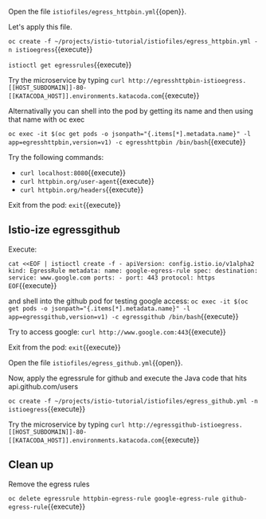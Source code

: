 Open the file `istiofiles/egress_httpbin.yml`{{open}}.

Let's apply this file.

`oc create -f ~/projects/istio-tutorial/istiofiles/egress_httpbin.yml -n istioegress`{{execute}}

`istioctl get egressrules`{{execute}}

Try the microservice by typing `curl http://egresshttpbin-istioegress.[[HOST_SUBDOMAIN]]-80-[[KATACODA_HOST]].environments.katacoda.com`{{execute}}

Alternativally you can shell into the pod by getting its name and then using that name with oc exec

`oc exec -it $(oc get pods -o jsonpath="{.items[*].metadata.name}" -l app=egresshttpbin,version=v1) -c egresshttpbin /bin/bash`{{execute}}

Try the following commands:

- `curl localhost:8080`{{execute}}
- `curl httpbin.org/user-agent`{{execute}}
- `curl httpbin.org/headers`{{execute}}

Exit from the pod: `exit`{{execute}}

## Istio-ize egressgithub

Execute:

`
cat <<EOF | istioctl create -f -
apiVersion: config.istio.io/v1alpha2
kind: EgressRule
metadata:
  name: google-egress-rule
spec:
  destination:
    service: www.google.com
  ports:
    - port: 443
      protocol: https
EOF
`{{execute}}

and shell into the github pod for testing google access: `oc exec -it $(oc get pods -o jsonpath="{.items[*].metadata.name}" -l app=egressgithub,version=v1) -c egressgithub /bin/bash`{{execute}}

Try to access google: `curl http://www.google.com:443`{{execute}}

Exit from the pod: `exit`{{execute}}

Open the file `istiofiles/egress_github.yml`{{open}}.

Now, apply the egressrule for github and execute the Java code that hits api.github.com/users


`oc create -f ~/projects/istio-tutorial/istiofiles/egress_github.yml -n istioegress`{{execute}}

Try the microservice by typing `curl http://egressgithub-istioegress.[[HOST_SUBDOMAIN]]-80-[[KATACODA_HOST]].environments.katacoda.com`{{execute}}

## Clean up

Remove the egress rules

`oc delete egressrule httpbin-egress-rule google-egress-rule github-egress-rule`{{execute}}